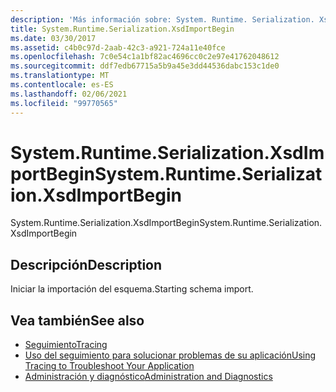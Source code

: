 ```yaml
---
description: 'Más información sobre: System. Runtime. Serialization. XsdImportBegin'
title: System.Runtime.Serialization.XsdImportBegin
ms.date: 03/30/2017
ms.assetid: c4b0c97d-2aab-42c3-a921-724a11e40fce
ms.openlocfilehash: 7c0e54c1a1bf82ac4696cc0c2e97e41762048612
ms.sourcegitcommit: ddf7edb67715a5b9a45e3dd44536dabc153c1de0
ms.translationtype: MT
ms.contentlocale: es-ES
ms.lasthandoff: 02/06/2021
ms.locfileid: "99770565"
---
```

# <a name="systemruntimeserializationxsdimportbegin"></a><span data-ttu-id="47792-103">System.Runtime.Serialization.XsdImportBegin</span><span class="sxs-lookup"><span data-stu-id="47792-103">System.Runtime.Serialization.XsdImportBegin</span></span>

<span data-ttu-id="47792-104">System.Runtime.Serialization.XsdImportBegin</span><span class="sxs-lookup"><span data-stu-id="47792-104">System.Runtime.Serialization.XsdImportBegin</span></span>  
  
## <a name="description"></a><span data-ttu-id="47792-105">Descripción</span><span class="sxs-lookup"><span data-stu-id="47792-105">Description</span></span>  

 <span data-ttu-id="47792-106">Iniciar la importación del esquema.</span><span class="sxs-lookup"><span data-stu-id="47792-106">Starting schema import.</span></span>  
  
## <a name="see-also"></a><span data-ttu-id="47792-107">Vea también</span><span class="sxs-lookup"><span data-stu-id="47792-107">See also</span></span>

- [<span data-ttu-id="47792-108">Seguimiento</span><span class="sxs-lookup"><span data-stu-id="47792-108">Tracing</span></span>](index.md)
- [<span data-ttu-id="47792-109">Uso del seguimiento para solucionar problemas de su aplicación</span><span class="sxs-lookup"><span data-stu-id="47792-109">Using Tracing to Troubleshoot Your Application</span></span>](using-tracing-to-troubleshoot-your-application.md)
- [<span data-ttu-id="47792-110">Administración y diagnóstico</span><span class="sxs-lookup"><span data-stu-id="47792-110">Administration and Diagnostics</span></span>](../index.md)
